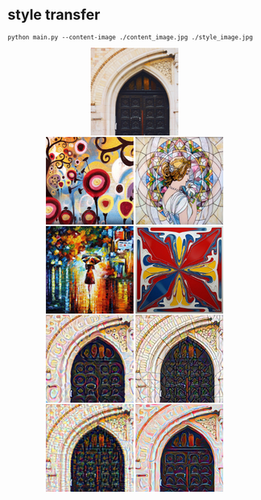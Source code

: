 # style transfer

```
python main.py --content-image ./content_image.jpg ./style_image.jpg
```

<div align='center'>
  <img src='./content_images/amber.jpg' height="174px">		
</div>

<div align='center'>
  <img src='./style_images/candy.jpg' height="174px" width='174px'>
  <img src='./style_images/mosaic.jpg' height="174px" width='174px'>
  <img src='./style_images/rain-princess.jpg' height="174px" width='174px'>
  <img src='./style_images/style_image2.jpg' height="174px" width='174px'>
  <br>
  <img src='./ouputs/style_transfer_candy_100.png' height="174px" width='174px'>
  <img src='./ouputs/style_transfer_mosaic_100.png' height="174px" width='174px'>
  <img src='./ouputs/style_transfer_rain_princess_100.png' height="174px" width='174px'>
  <img src='./ouputs/style_transfer_style2_100.png' height="174px" width='174px'>
</div>